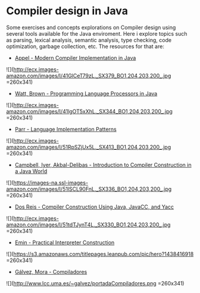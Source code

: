 # Compiler design in Java
Some exercises and concepts explorations on Compiler design using several tools available for the Java enviroment. Here i explore topics such as parsing, lexical analysis, semantic analysis,  type checking, code optimization, garbage collection, etc. The resources for that are:


- [Appel - Modern Compiler Implementation in Java](http://www.amazon.com/Modern-Compiler-Implementation-Andrew-Appel/dp/052182060X)

![](http://ecx.images-amazon.com/images/I/41GlCeT79zL._SX379_BO1,204,203,200_.jpg =260x341)

- [Watt, Brown - Programming Language Processors in Java](http://www.amazon.com/Programming-Language-Processors-Java-Interpreters/dp/0130257869/ref=sr_1_1?ie=UTF8&qid=1463539644&sr=8-1&keywords=watt+java)

![](http://ecx.images-amazon.com/images/I/41lgOT5xXhL._SX344_BO1,204,203,200_.jpg =260x341)

- [Parr - Language Implementation Patterns](http://www.amazon.com/Language-Implementation-Patterns-Domain-Specific-Programming/dp/193435645X/ref=sr_1_1?ie=UTF8&qid=1463539583&sr=8-1&keywords=terence+parr)

![](http://ecx.images-amazon.com/images/I/51RpSZjUx5L._SX413_BO1,204,203,200_.jpg =260x341)

- [Campbell, Iyer, Akbal-Delibas - Introduction to Compiler Construction in a Java World](https://www.amazon.com/Introduction-Compiler-Construction-Java-World-ebook/dp/B00CLZIK0O?ie=UTF8&keywords=bill%20campbell%20java&qid=1463539502&ref_=sr_1_2&sr=8-2)

![](https://images-na.ssl-images-amazon.com/images/I/51lSCL90FnL._SX336_BO1,204,203,200_.jpg =260x341)

- [Dos Reis - Compiler Construction Using Java, JavaCC, and Yacc](http://www.amazon.com/Compiler-Construction-Using-Java-JavaCC/dp/0470949597/ref=sr_1_3?ie=UTF8&qid=1463539514&sr=8-3&keywords=dos+reis+java)

![](http://ecx.images-amazon.com/images/I/51tdTJynT4L._SX330_BO1,204,203,200_.jpg =260x341)

- [Emin - Practical Interpreter Construction](https://leanpub.com/pic)

![](https://s3.amazonaws.com/titlepages.leanpub.com/pic/hero?1438416918 =260x341)

- [Gálvez, Mora - Compiladores](http://www.lcc.uma.es/~galvez/Compiladores.html)

![](http://www.lcc.uma.es/~galvez/portadaCompiladores.png =260x341)


